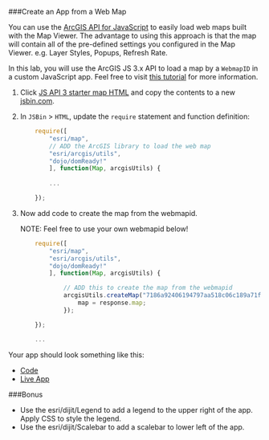 ###Create an App from a Web Map

You can use the [ArcGIS API for JavaScript](https://developers.arcgis.com/javascript/jsapi/) to easily load web maps built with the Map Viewer. The advantage to using this approach is that the map will contain all of the pre-defined settings you configured in the Map Viewer. e.g. Layer Styles, Popups, Refresh Rate.

In this lab, you will use the ArcGIS JS 3.x API to load a map by a `WebmapID` in a custom JavaScript app. Feel free to visit [this tutorial](https://developers.arcgis.com/javascript/jshelp/intro_agstemplate_amd.html) for more information.

1. Click [JS API 3 starter map HTML](../../jsapi3/starter_map/index.html) and copy the contents to a new [jsbin.com](http://jsbin.com).

2. In `JSBin` > `HTML`, update the `require` statement and function definition:

  	```javascript
	  	require([
	    	"esri/map",
	    	// ADD the ArcGIS library to load the web map
	    	"esri/arcgis/utils",
	    	"dojo/domReady!"
	    	], function(Map, arcgisUtils) {
      	
      		...

      	});
  	```

3. Now add code to create the map from the webmapid. 
	
	NOTE: Feel free to use your own webmapid below!

  	```javascript
  		require([
	    	"esri/map",
	    	"esri/arcgis/utils",
	    	"dojo/domReady!"
	    	], function(Map, arcgisUtils) {

		    	// ADD this to create the map from the webmapid
				arcgisUtils.createMap("7186a92406194797aa518c06c189a71f", "mapDiv").then(function(response) {
					map = response.map;
				});

      	});

      	...
  	```

Your app should look something like this:
 * [Code](index.html)
 * [Live App](http://esri.github.io/geodev-hackerlabs/develop/webmap_apps/create_jsapi3_app/index.html)

###Bonus
* Use the esri/dijit/Legend to add a legend to the upper right of the app. Apply CSS to style the legend.
* Use the esri/dijit/Scalebar to add a scalebar to lower left of the app.
